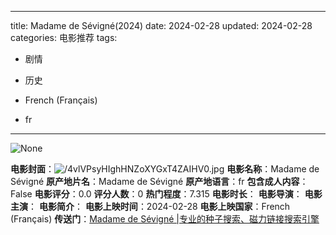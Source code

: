 
---
title: Madame de Sévigné(2024)
date: 2024-02-28
updated: 2024-02-28
categories: 电影推荐
tags:

- 剧情
- 历史

- French (Français)
- fr
---

<img src="https://image.tmdb.org/t/p/originalNone" alt="None" title="None">

**电影封面**：<img src="https://image.tmdb.org/t/p/w200/4vlVPsyHIghHNZoXYGxT4ZAIHV0.jpg" alt="/4vlVPsyHIghHNZoXYGxT4ZAIHV0.jpg" title="/4vlVPsyHIghHNZoXYGxT4ZAIHV0.jpg">
**电影名称**：Madame de Sévigné
**原产地片名**：Madame de Sévigné
**原产地语言**：fr
**包含成人内容**：False
**电影评分**：0.0
**评分人数**：0
**热门程度**：7.315
**电影时长**：
**电影导演**：
**电影主演**：
**电影简介**：
**电影上映时间**：2024-02-28
**电影上映国家**：French (Français)
**传送门**：[Madame de Sévigné |专业的种子搜索、磁力链接搜索引擎](https://movie.amd794.com:2083/?search=Madame%20de%20S%C3%A9vign%C3%A9&ordering=&mode=match_phrase&page_size=10&page=1)

